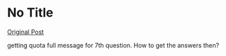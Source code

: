 # No Title

[Original Post](https://discourse.onlinedegree.iitm.ac.in/t/163247/41)

<p>getting quota full message for 7th question. How to get the answers then?</p>